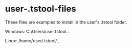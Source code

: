 # user-.tstool-files

These files are examples to install in the user's .tstool folder.

Windows:  C:\Users\user\.tstool\...

Linux:  /home/user/.tstool/...
